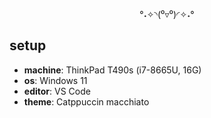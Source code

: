 <div align=center>
  
°˖✧◝(⁰▿⁰)◜✧˖°
  
</div>

## setup
- **machine**: ThinkPad T490s (i7-8665U, 16G)
- **os**: Windows 11
- **editor**: VS Code
- **theme**: Catppuccin macchiato
